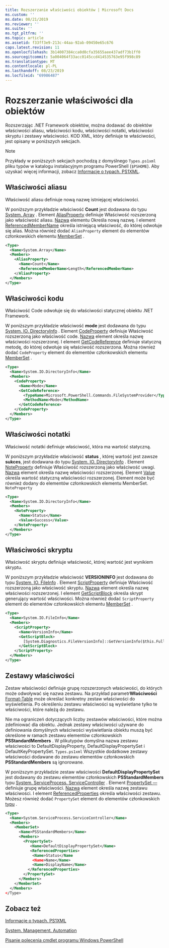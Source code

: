```yaml
---
title: Rozszerzanie właściwości obiektów | Microsoft Docs
ms.custom: ''
ms.date: 08/21/2019
ms.reviewer: ''
ms.suite: ''
ms.tgt_pltfrm: ''
ms.topic: article
ms.assetid: f33ff3e9-213c-44aa-92ab-09450e65c676
caps.latest.revision: 11
ms.openlocfilehash: 3b14007384cca0d0cfa35655aee437adf73b1ff0
ms.sourcegitcommit: 5a004064f33acc0145ccd414535763e95f998c89
ms.translationtype: MT
ms.contentlocale: pl-PL
ms.lasthandoff: 08/23/2019
ms.locfileid: "69986487"
---
```

# <a name="extending-properties-for-objects"></a>Rozszerzanie właściwości dla obiektów

Rozszerzając .NET Framework obiektów, można dodawać do obiektów właściwości aliasu, właściwości kodu, właściwości notatki, właściwości skryptu i zestawy właściwości. KOD XML, który definiuje te właściwości, jest opisany w poniższych sekcjach.

> [!NOTE]
> Przykłady w poniższych sekcjach pochodzą z domyślnego `Types.ps1xml` pliku typów w katalogu instalacyjnym programu PowerShell (`$PSHOME`). Aby uzyskać więcej informacji, zobacz [Informacje o typach. PS1XML](/powershell/module/microsoft.powershell.core/about/about_types.ps1xml).

## <a name="alias-properties"></a>Właściwości aliasu

Właściwość aliasu definiuje nową nazwę istniejącej właściwości.

W poniższym przykładzie właściwość **Count** jest dodawana do typu [System. Array](/dotnet/api/System.Array) . Element [AliasProperty](/dotnet/api/system.management.automation.psaliasproperty) definiuje Właściwość rozszerzoną jako właściwość aliasu. [Nazwa](/dotnet/api/system.management.automation.psmemberinfo.name) elementu Określa nową nazwę. I element [ReferencedMemberName](/dotnet/api/system.management.automation.psaliasproperty.referencedmembername) określa istniejącą właściwość, do której odwołuje się alias. Można również dodać `AliasProperty` element do elementów członkowskich elementu [MemberSet](/dotnet/api/system.management.automation.psmemberset) .

```xml
<Type>
  <Name>System.Array</Name>
  <Members>
    <AliasProperty>
      <Name>Count</Name>
      <ReferencedMemberName>Length</ReferencedMemberName>
    </AliasProperty>
  </Members>
</Type>
```

## <a name="code-properties"></a>Właściwości kodu

Właściwość Code odwołuje się do właściwości statycznej obiektu .NET Framework.

W poniższym przykładzie właściwość **mode** jest dodawana do typu [System. IO. DirectoryInfo](/dotnet/api/System.IO.DirectoryInfo) . Element [CodeProperty](/dotnet/api/system.management.automation.pscodeproperty) definiuje Właściwość rozszerzoną jako właściwość code. [Nazwa](/dotnet/api/system.management.automation.psmemberinfo.name) element określa nazwę właściwości rozszerzonej. I element [GetCodeReference](/dotnet/api/system.management.automation.pscodeproperty.gettercodereference) definiuje statyczną metodę, do której odwołuje się właściwość rozszerzona. Można również dodać `CodeProperty` element do elementów członkowskich elementu [MemberSet](/dotnet/api/system.management.automation.psmemberset) .

```xml
<Type>
  <Name>System.IO.DirectoryInfo</Name>
  <Members>
    <CodeProperty>
      <Name>Mode</Name>
      <GetCodeReference>
        <TypeName>Microsoft.PowerShell.Commands.FileSystemProvider</TypeName>
        <MethodName>Mode</MethodName>
      </GetCodeReference>
    </CodeProperty>
  </Members>
</Type>
```

## <a name="note-properties"></a>Właściwości notatki

Właściwość notatki definiuje właściwość, która ma wartość statyczną.

W poniższym przykładzie właściwość **status** , której wartość jest zawsze **sukces**, jest dodawana do typu [System. IO. DirectoryInfo](/dotnet/api/System.IO.DirectoryInfo) . Element [NoteProperty](/dotnet/api/system.management.automation.psnoteproperty) definiuje Właściwość rozszerzoną jako właściwość uwagi. [Nazwa](/dotnet/api/system.management.automation.psmemberinfo.name) element określa nazwę właściwości rozszerzonej. Element [Value](/dotnet/api/system.management.automation.psnoteproperty.value) określa wartość statyczną właściwości rozszerzonej. Element może być również dodany do elementów członkowskich elementu MemberSet. [](/dotnet/api/system.management.automation.psmemberset) `NoteProperty`

```xml
<Type>
  <Name>System.IO.DirectoryInfo</Name>
  <Members>
    <NoteProperty>
      <Name>Status</Name>
      <Value>Success</Value>
    </NoteProperty>
  </Members>
</Type>
```

## <a name="script-properties"></a>Właściwości skryptu

Właściwość skryptu definiuje właściwość, której wartość jest wynikiem skryptu.

W poniższym przykładzie właściwość **VERSIONINFO** jest dodawana do typu [System. IO. FileInfo](/dotnet/api/System.IO.FileInfo) . Element [ScriptProperty](/dotnet/api/system.management.automation.psscriptproperty) definiuje Właściwość rozszerzoną jako właściwość skryptu. [Nazwa](/dotnet/api/system.management.automation.psmemberinfo.name) element określa nazwę właściwości rozszerzonej. I element [GetScriptBlock](/dotnet/api/system.management.automation.psscriptproperty.getterscript) określa skrypt generujący wartość właściwości. Można również dodać `ScriptProperty` element do elementów członkowskich elementu [MemberSet](/dotnet/api/system.management.automation.psmemberset) .

```xml
<Type>
  <Name>System.IO.FileInfo</Name>
  <Members>
    <ScriptProperty>
      <Name>VersionInfo</Name>
      <GetScriptBlock>
        [System.Diagnostics.FileVersionInfo]::GetVersionInfo($this.FullName)
      </GetScriptBlock>
    </ScriptProperty>
  </Members>
</Type>
```

## <a name="property-sets"></a>Zestawy właściwości

Zestaw właściwości definiuje grupę rozszerzonych właściwości, do których może odwoływać się nazwa zestawu.
Na przykład parametr**Właściwości** [Format-Table](/powershell/module/Microsoft.PowerShell.Utility/Format-Table)
może określać konkretny zestaw właściwości do wyświetlenia. Po określeniu zestawu właściwości są wyświetlane tylko te właściwości, które należą do zestawu.

Nie ma ograniczeń dotyczących liczby zestawów właściwości, które można zdefiniować dla obiektu. Jednak zestawy właściwości używane do definiowania domyślnych właściwości wyświetlania obiektu muszą być określone w ramach zestawu elementów członkowskich **PSStandardMembers** . W plikutypów domyślna nazwa zestawu właściwości to DefaultDisplayProperty, DefaultDisplayPropertySet i DefaultKeyPropertySet. `Types.ps1xml` Wszystkie dodatkowe zestawy właściwości dodawane do zestawu elementów członkowskich **PSStandardMembers** są ignorowane.

W poniższym przykładzie zestaw właściwości **DefaultDisplayPropertySet** jest dodawany do zestawu elementów członkowskich **PSStandardMembers** typu [System. ServiceProcess. ServiceController](/dotnet/api/System.ServiceProcess.ServiceController) . Element [PropertySet —](/dotnet/api/system.management.automation.pspropertyset) definiuje grupę właściwości. [Nazwa](/dotnet/api/system.management.automation.psmemberinfo.name) element określa nazwę zestawu właściwości. I element [ReferencedProperties](/dotnet/api/system.management.automation.pspropertyset.referencedpropertynames) określa właściwości zestawu. Możesz również dodać `PropertySet` element do elementów członkowskich [typu](/dotnet/api/system.management.automation.pstypename) .

```xml
<Type>
  <Name>System.ServiceProcess.ServiceController</Name>
  <Members>
    <MemberSet>
      <Name>PSStandardMembers</Name>
      <Members>
        <PropertySet>
           <Name>DefaultDisplayPropertySet</Name>
           <ReferencedProperties>
            <Name>Status</Name
            <Name>Name</Name>
            <Name>DisplayName</Name>
          </ReferencedProperties>
        </PropertySet>
      </Members>
    </MemberSet>
  </Members>
</Type>
```

## <a name="see-also"></a>Zobacz też

[Informacje o typach. PS1XML](/powershell/module/microsoft.powershell.core/about/about_types.ps1xml)

[System. Management. Automation](/dotnet/api/System.Management.Automation)

[Pisanie polecenia cmdlet programu Windows PowerShell](./writing-a-windows-powershell-cmdlet.md)
